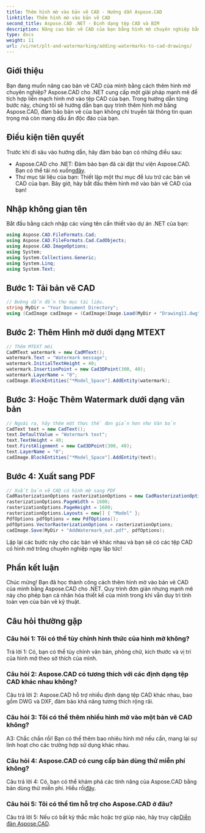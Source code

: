 ```yaml
---
title: Thêm hình mờ vào bản vẽ CAD - Hướng dẫn Aspose.CAD
linktitle: Thêm hình mờ vào bản vẽ CAD
second_title: Aspose.CAD .NET - Định dạng tệp CAD và BIM
description: Nâng cao bản vẽ CAD của bạn bằng hình mờ chuyên nghiệp bằng Aspose.CAD cho .NET. Hãy làm theo hướng dẫn từng bước của chúng tôi để có các thiết kế được cá nhân hóa và hấp dẫn.
type: docs
weight: 11
url: /vi/net/plt-and-watermarking/adding-watermarks-to-cad-drawings/
---
```

## Giới thiệu

Bạn đang muốn nâng cao bản vẽ CAD của mình bằng cách thêm hình mờ chuyên nghiệp? Aspose.CAD cho .NET cung cấp một giải pháp mạnh mẽ để tích hợp liền mạch hình mờ vào tệp CAD của bạn. Trong hướng dẫn từng bước này, chúng tôi sẽ hướng dẫn bạn quy trình thêm hình mờ bằng Aspose.CAD, đảm bảo bản vẽ của bạn không chỉ truyền tải thông tin quan trọng mà còn mang dấu ấn độc đáo của bạn.

## Điều kiện tiên quyết

Trước khi đi sâu vào hướng dẫn, hãy đảm bảo bạn có những điều sau:
-  Aspose.CAD cho .NET: Đảm bảo bạn đã cài đặt thư viện Aspose.CAD. Bạn có thể tải nó xuống[đây](https://releases.aspose.com/cad/net/).
- Thư mục tài liệu của bạn: Thiết lập một thư mục để lưu trữ các bản vẽ CAD của bạn.
Bây giờ, hãy bắt đầu thêm hình mờ vào bản vẽ CAD của bạn!

## Nhập không gian tên

Bắt đầu bằng cách nhập các vùng tên cần thiết vào dự án .NET của bạn:

```csharp
using Aspose.CAD.FileFormats.Cad;
using Aspose.CAD.FileFormats.Cad.CadObjects;
using Aspose.CAD.ImageOptions;
using System;
using System.Collections.Generic;
using System.Linq;
using System.Text;
```

## Bước 1: Tải bản vẽ CAD

```csharp
// Đường dẫn đến thư mục tài liệu.
string MyDir = "Your Document Directory";
using (CadImage cadImage = (CadImage)Image.Load(MyDir + "Drawing11.dwg")) {
```

## Bước 2: Thêm Hình mờ dưới dạng MTEXT

```csharp
// Thêm MTEXT mới
CadMText watermark = new CadMText();
watermark.Text = "Watermark message";
watermark.InitialTextHeight = 40;
watermark.InsertionPoint = new Cad3DPoint(300, 40);
watermark.LayerName = "0";
cadImage.BlockEntities["*Model_Space"].AddEntity(watermark);
```

## Bước 3: Hoặc Thêm Watermark dưới dạng văn bản

```csharp
// Ngoài ra, hãy thêm một thực thể đơn giản hơn như Văn bản
CadText text = new CadText();
text.DefaultValue = "Watermark text";
text.TextHeight = 40;
text.FirstAlignment = new Cad3DPoint(300, 40);
text.LayerName = "0";
cadImage.BlockEntities["*Model_Space"].AddEntity(text);
```

## Bước 4: Xuất sang PDF

```csharp
// Xuất bản vẽ CAD có hình mờ sang PDF
CadRasterizationOptions rasterizationOptions = new CadRasterizationOptions();
rasterizationOptions.PageWidth = 1600;
rasterizationOptions.PageHeight = 1600;
rasterizationOptions.Layouts = new[] { "Model" };
PdfOptions pdfOptions = new PdfOptions();
pdfOptions.VectorRasterizationOptions = rasterizationOptions;
cadImage.Save(MyDir + "AddWatermark_out.pdf", pdfOptions);
```

Lặp lại các bước này cho các bản vẽ khác nhau và bạn sẽ có các tệp CAD có hình mờ trông chuyên nghiệp ngay lập tức!

## Phần kết luận

Chúc mừng! Bạn đã học thành công cách thêm hình mờ vào bản vẽ CAD của mình bằng Aspose.CAD cho .NET. Quy trình đơn giản nhưng mạnh mẽ này cho phép bạn cá nhân hóa thiết kế của mình trong khi vẫn duy trì tính toàn vẹn của bản vẽ kỹ thuật.

## Câu hỏi thường gặp

### Câu hỏi 1: Tôi có thể tùy chỉnh hình thức của hình mờ không?

Trả lời 1: Có, bạn có thể tùy chỉnh văn bản, phông chữ, kích thước và vị trí của hình mờ theo sở thích của mình.

### Câu hỏi 2: Aspose.CAD có tương thích với các định dạng tệp CAD khác nhau không?

Câu trả lời 2: Aspose.CAD hỗ trợ nhiều định dạng tệp CAD khác nhau, bao gồm DWG và DXF, đảm bảo khả năng tương thích rộng rãi.

### Câu hỏi 3: Tôi có thể thêm nhiều hình mờ vào một bản vẽ CAD không?

A3: Chắc chắn rồi! Bạn có thể thêm bao nhiêu hình mờ nếu cần, mang lại sự linh hoạt cho các trường hợp sử dụng khác nhau.

### Câu hỏi 4: Aspose.CAD có cung cấp bản dùng thử miễn phí không?

Câu trả lời 4: Có, bạn có thể khám phá các tính năng của Aspose.CAD bằng bản dùng thử miễn phí. Hiểu rồi[đây](https://releases.aspose.com/).

### Câu hỏi 5: Tôi có thể tìm hỗ trợ cho Aspose.CAD ở đâu?

 Câu trả lời 5: Nếu có bất kỳ thắc mắc hoặc trợ giúp nào, hãy truy cập[Diễn đàn Aspose.CAD](https://forum.aspose.com/c/cad/19).